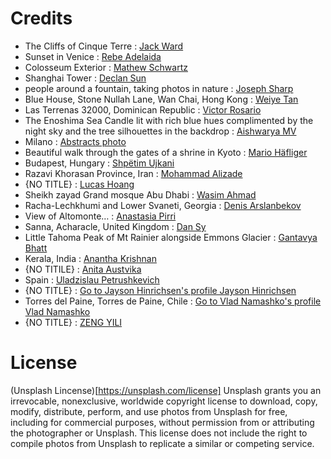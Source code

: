# Credits

- The Cliffs of Cinque Terre : [Jack Ward](https://unsplash.com/photos/rknrvCrfS1k?utm_source=unsplash&utm_medium=referral&utm_content=creditShareLink)
- Sunset in Venice : [Rebe Adelaida](https://unsplash.com/photos/zunQwMy5B6M?utm_source=unsplash&utm_medium=referral&utm_content=creditShareLink)
- Colosseum Exterior : [Mathew Schwartz](https://unsplash.com/photos/s87bBFZviAU?utm_source=unsplash&utm_medium=referral&utm_content=creditShareLink)
- Shanghai Tower : [Declan Sun](https://unsplash.com/photos/a-very-tall-building-with-a-sky-background-eCIQhM4sBko?utm_source=unsplash&utm_medium=referral&utm_content=creditShareLink)
- people around a fountain, taking photos in nature : [Joseph Sharp](https://unsplash.com/photos/a-group-of-people-standing-around-a-fountain-Yce4DCLpj2Y?utm_source=unsplash&utm_medium=referral&utm_content=creditShareLink)
- Blue House, Stone Nullah Lane, Wan Chai, Hong Kong : [Weiye Tan](https://unsplash.com/photos/a-blue-and-yellow-building-with-cars-parked-in-front-of-it-XYkMWuKrqwk?utm_source=unsplash&utm_medium=referral&utm_content=creditShareLink)
- Las Terrenas 32000, Dominican Republic : [Victor Rosario](https://unsplash.com/photos/a-couple-of-people-laying-on-top-of-a-sandy-beach-bbXynsrTXZs?utm_source=unsplash&utm_medium=referral&utm_content=creditShareLink)
- The Enoshima Sea Candle lit with rich blue hues complimented by the night sky and the tree silhouettes in the backdrop : [Aishwarya MV](https://unsplash.com/photos/a-tall-tower-lit-up-at-night-with-lights-kxdgytVXvlk?utm_source=unsplash&utm_medium=referral&utm_content=creditShareLink)
- Milano : [Abstracts photo](https://unsplash.com/photos/gDwYx8nf6lA?utm_source=unsplash&utm_medium=referral&utm_content=creditShareLink)
- Beautiful walk through the gates of a shrine in Kyoto : [Mario Häfliger](https://unsplash.com/photos/a-long-line-of-orange-tori-tori-tori-tori-tori-tori-tori-tori-tori-tori-tori-5GHbGG9CYUo?utm_source=unsplash&utm_medium=referral&utm_content=creditShareLink)
- Budapest, Hungary : [Shpëtim Ujkani](https://unsplash.com/photos/zSakAwBw9TY?utm_source=unsplash&utm_medium=referral&utm_content=creditShareLink)
- Razavi Khorasan Province, Iran : [Mohammad Alizade](https://unsplash.com/photos/aCUI7V6StGA?utm_source=unsplash&utm_medium=referral&utm_content=creditShareLink)
- {NO TITLE} : [Lucas Hoang](https://unsplash.com/photos/a-wooden-bowl-filled-with-meat-and-vegetables-dWltVQpcfo0?utm_source=unsplash&utm_medium=referral&utm_content=creditShareLink)
- Sheikh zayad Grand mosque Abu Dhabi : [Wasim Ahmad](https://unsplash.com/photos/SJ2lHYHCLGA?utm_source=unsplash&utm_medium=referral&utm_content=creditShareLink)
- Racha-Lechkhumi and Lower Svaneti, Georgia : [Denis Arslanbekov](https://unsplash.com/photos/UzxdaHARE_A?utm_source=unsplash&utm_medium=referral&utm_content=creditShareLink)
- View of Altomonte… : [Anastasia Pirri](https://unsplash.com/photos/Wgm9MT8C2FM?utm_source=unsplash&utm_medium=referral&utm_content=creditShareLink)
- Sanna, Acharacle, United Kingdom : [Dan Sy](https://unsplash.com/photos/a-white-house-sitting-on-top-of-a-lush-green-hillside-aBAljYASvrg?utm_source=unsplash&utm_medium=referral&utm_content=creditShareLink)
- Little Tahoma Peak of Mt Rainier alongside Emmons Glacier : [Gantavya Bhatt](https://unsplash.com/photos/a-mountain-with-a-snow-covered-peak-in-the-distance-XYYGlsKZUU0?utm_source=unsplash&utm_medium=referral&utm_content=creditShareLink)
- Kerala, India : [Anantha Krishnan](https://unsplash.com/photos/YAnSiCaH0sk?utm_source=unsplash&utm_medium=referral&utm_content=creditShareLink)
- {NO TITILE} : [Anita Austvika](https://unsplash.com/photos/a-plate-with-a-slice-of-pie-on-it-N0v5jLEdwBc?utm_source=unsplash&utm_medium=referral&utm_content=creditShareLink)
- Spain : [Uladzislau Petrushkevich](https://unsplash.com/photos/a-beach-with-people-laying-on-it-next-to-the-ocean-MzqGMC2HD_M?utm_source=unsplash&utm_medium=referral&utm_content=creditShareLink)
- {NO TITLE} : [Go to Jayson Hinrichsen's profile
  Jayson Hinrichsen](https://unsplash.com/photos/a-woman-standing-in-a-field-of-flowers-Lt6GerKg4bw?utm_source=unsplash&utm_medium=referral&utm_content=creditShareLink)
- Torres del Paine, Torres de Paine, Chile : [Go to Vlad Namashko's profile
  Vlad Namashko](https://unsplash.com/photos/a-mountain-range-with-a-lake-in-the-foreground-9Oy85vXit60?utm_source=unsplash&utm_medium=referral&utm_content=creditShareLink)
- {NO TITLE} : [ZENG YILI](https://unsplash.com/photos/a-tall-building-with-a-clock-on-the-top-of-it-3kJK1ygKH18?utm_source=unsplash&utm_medium=referral&utm_content=creditShareLink)

# License

(Unsplash Lincense)[https://unsplash.com/license]
Unsplash grants you an irrevocable, nonexclusive, worldwide copyright license to download, copy, modify, distribute, perform, and use photos from Unsplash for free, including for commercial purposes, without permission from or attributing the photographer or Unsplash. This license does not include the right to compile photos from Unsplash to replicate a similar or competing service.
